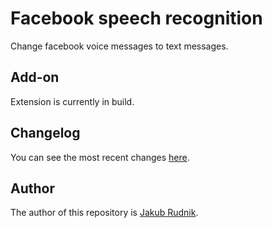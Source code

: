 # Facebook speech recognition

Change facebook voice messages to text messages.

## Add-on

Extension is currently in build.

## Changelog

You can see the most recent changes [here](CHANGELOG.md).

## Author

The author of this repository is [Jakub Rudnik](https://github.com/Zeraye).
